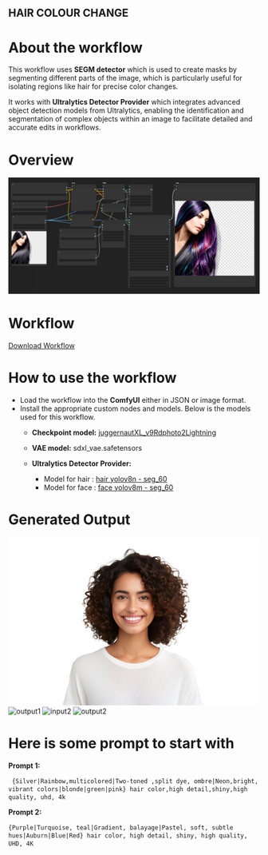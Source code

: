 ## HAIR COLOUR CHANGE
# About the workflow
This workflow uses **SEGM detector** which is used to create masks by segmenting different parts of the image, which is particularly useful for isolating regions like hair for precise color changes.

It works with **Ultralytics Detector Provider** which integrates advanced object detection models from Ultralytics, enabling the identification and segmentation of complex objects within an image to facilitate detailed and accurate edits in workflows.

# Overview
![overview](haircolorchange.png)

# Workflow
[Download Workflow](haihyper.json)

# How to use the workflow
* Load the workflow into the **ComfyUI** either in JSON or image format.
*  Install the appropriate custom nodes and models. Below is the models used for this workflow.
	* **Checkpoint model:** [juggernautXL_v9Rdphoto2Lightning](https://civitai.com/models/133005?modelVersionId=357609)

	* **VAE model:** sdxl_vae.safetensors
	
    * **Ultralytics Detector Provider:**
	    * Model for hair : [hair yolov8n - seg_60](https://huggingface.co/jags/yolov8_model_segmentation-set/blob/main/hair_yolov8n-seg_60.pt)
	    * Model for face : [face yolov8m - seg_60](https://huggingface.co/jags/yolov8_model_segmentation-set/blob/main/face_yolov8m-seg_60.pt)

# Generated Output
![input1](360_F_674565936_QnG6mnvRv4WOjb5wZKxH5PQ76Cm9rASI.jpg)
![output1]("hairop.png")
![input2]("beauty-parlour-hairdresser-hair-straightening-hair-coloring-model.jpg")
![output2]("hairop3.png")

# Here is some prompt to start with
**Prompt 1:**
   

     {Silver|Rainbow,multicolored|Two-toned ,split dye, ombre|Neon,bright, vibrant colors|blonde|green|pink} hair color,high detail,shiny,high quality, uhd, 4k
    
**Prompt 2:**

    {Purple|Turquoise, teal|Gradient, balayage|Pastel, soft, subtle hues|Auburn|Blue|Red} hair color, high detail, shiny, high quality, UHD, 4K



    